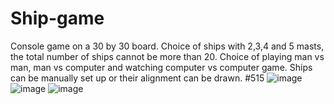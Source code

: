 # Ship-game
Console game on a 30 by 30 board.
Choice of ships with 2,3,4 and 5 masts, the total number of ships cannot be more than 20.
Choice of playing man vs man, man vs computer and watching computer vs computer game.
Ships can be manually set up or their alignment can be drawn. #515
![image](https://user-images.githubusercontent.com/120566154/228841827-956cd72a-a9c8-44cf-91cc-1391603d400d.png)
![image](https://user-images.githubusercontent.com/120566154/228841884-6d4844a6-8a07-4125-b4e4-18c8214e0cd7.png)
![image](https://user-images.githubusercontent.com/120566154/228841926-9478946b-1c3e-4f7c-b632-0dca602e4832.png)
